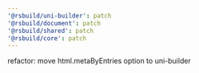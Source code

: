 ```yaml
---
'@rsbuild/uni-builder': patch
'@rsbuild/document': patch
'@rsbuild/shared': patch
'@rsbuild/core': patch
---
```


refactor: move html.metaByEntries option to uni-builder
